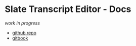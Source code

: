 # Slate Transcript Editor - Docs

_work in progress_

- [github repo](https://github.com/pietrop/slate-transcript-editor)
- [gitbook](https://autoedit.gitbook.io/slate-transcript-editor-docs/)
